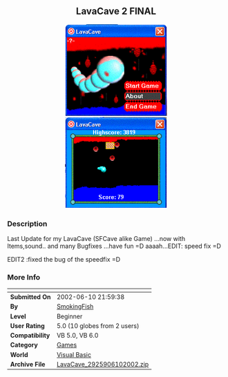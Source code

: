 ﻿<div align="center">

## LavaCave 2 FINAL

<img src="PIC200261015519160.GIF">
</div>

### Description

Last Update for my LavaCave (SFCave alike Game) ...now with Items,sound.. and many Bugfixes ...have fun =D aaaah...EDIT: speed fix =D

EDIT2 :fixed the bug of the speedfix =D
 
### More Info
 


<span>             |<span>
---                |---
**Submitted On**   |2002-06-10 21:59:38
**By**             |[SmokingFish](https://github.com/Planet-Source-Code/PSCIndex/blob/master/ByAuthor/smokingfish.md)
**Level**          |Beginner
**User Rating**    |5.0 (10 globes from 2 users)
**Compatibility**  |VB 5\.0, VB 6\.0
**Category**       |[Games](https://github.com/Planet-Source-Code/PSCIndex/blob/master/ByCategory/games__1-38.md)
**World**          |[Visual Basic](https://github.com/Planet-Source-Code/PSCIndex/blob/master/ByWorld/visual-basic.md)
**Archive File**   |[LavaCave\_2925906102002\.zip](https://github.com/Planet-Source-Code/smokingfish-lavacave-2-final__1-35688/archive/master.zip)








